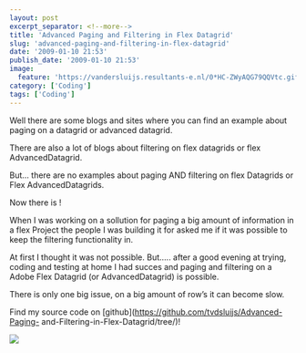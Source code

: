 ```yaml
---
layout: post
excerpt_separator: <!--more-->
title: 'Advanced Paging and Filtering in Flex Datagrid'
slug: 'advanced-paging-and-filtering-in-flex-datagrid'
date: '2009-01-10 21:53'
publish_date: '2009-01-10 21:53'
image:
  feature: 'https://vandersluijs.resultants-e.nl/0*HC-ZWyAQG79QQVtc.gif'
category: ['Coding']
tags: ['Coding']
---
```

Well there are some blogs and sites where you can find an example about paging
on a datagrid or advanced datagrid.  
  
There are also a lot of blogs about filtering on flex datagrids or flex
AdvancedDatagrid.  
  
But… there are no examples about paging AND filtering on flex Datagrids or
Flex AdvancedDatagrids.  
  
Now there is !  
  
  
  
When I was working on a sollution for paging a big amount of information in a
flex Project the people I was building it for asked me if it was possible to
keep the filtering functionality in.  
  
At first I thought it was not possible. But….. after a good evening at trying,
coding and testing at home I had succes and paging and filtering on a Adobe
Flex Datagrid (or AdvancedDatagrid) is possible.  
  
There is only one big issue, on a big amount of row’s it can become slow.  
  
Find my source code on [github](https://github.com/tvdsluijs/Advanced-Paging-
and-Filtering-in-Flex-Datagrid/tree/)!

![](https://vandersluijs.resultants-e.nl/0*HC-ZWyAQG79QQVtc.gif)

